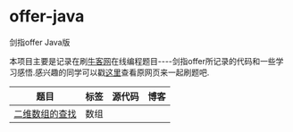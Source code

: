 # offer-java
剑指offer Java版

本项目主要是记录在刷[牛客网](https://www.nowcoder.com/)在线编程题目----剑指offer所记录的代码和一些学习感悟.感兴趣的同学可以戳[这里](https://www.nowcoder.com/ta/coding-interviews?page=1)查看原网页来一起刷题吧.

|题目|标签|源代码|博客|
|:--:|:--:|:--|:--|
|[二维数组的查找](https://www.nowcoder.com/ta/coding-interviews?page=1)|数组|||